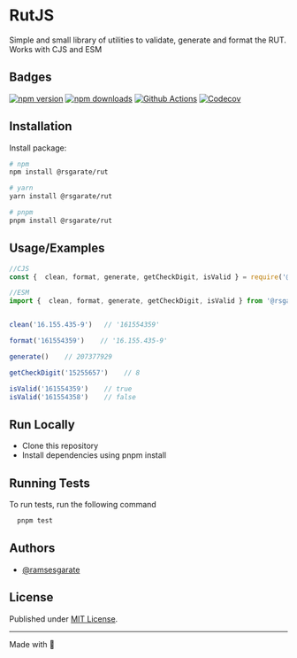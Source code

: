 
# RutJS

Simple and small library of utilities to validate, generate and format the RUT. Works with CJS and ESM


## Badges

[![npm version][npm-version-src]][npm-version-href]
[![npm downloads][npm-downloads-src]][npm-downloads-href]
[![Github Actions][github-actions-src]][github-actions-href]
[![Codecov][codecov-src]][codecov-href]


[npm-version-src]: https://img.shields.io/npm/v/@rsgarate/rut?style=flat-square
[npm-version-href]: https://npmjs.com/package/@rsgarate/rut

[npm-downloads-src]: https://img.shields.io/npm/dm/@rsgarate/rut?style=flat-square
[npm-downloads-href]: https://npmjs.com/package/@rsgarate/rut

[github-actions-src]: https://img.shields.io/github/workflow/status/unjs/@rsgarate/rut/ci/main?style=flat-square
[github-actions-href]: https://github.com/unjs/@rsgarate/rut/actions?query=workflow%3Aci

[codecov-src]: https://img.shields.io/codecov/c/gh/unjs/@rsgarate/rut/main?style=flat-square
[codecov-href]: https://codecov.io/gh/unjs/@rsgarate/rut

## Installation

Install package:

```bash
# npm
npm install @rsgarate/rut

# yarn
yarn install @rsgarate/rut

# pnpm
pnpm install @rsgarate/rut
```
    
## Usage/Examples

```javascript
//CJS
const {  clean, format, generate, getCheckDigit, isValid } = require('@rsgarate/rut')

//ESM
import {  clean, format, generate, getCheckDigit, isValid } from '@rsgarate/rut'


clean('16.155.435-9')   // '161554359'

format('161554359')    // '16.155.435-9'

generate()    // 207377929

getCheckDigit('15255657')    // 8

isValid('161554359')    // true
isValid('161554358')    // false

```


## Run Locally

* Clone this repository
* Install dependencies using pnpm install



## Running Tests

To run tests, run the following command

```bash
  pnpm test
```


## Authors

- [@ramsesgarate](https://www.github.com/ramsesgarate)

## License

Published under [MIT License](./LICENSE).
 
---
Made with 💛